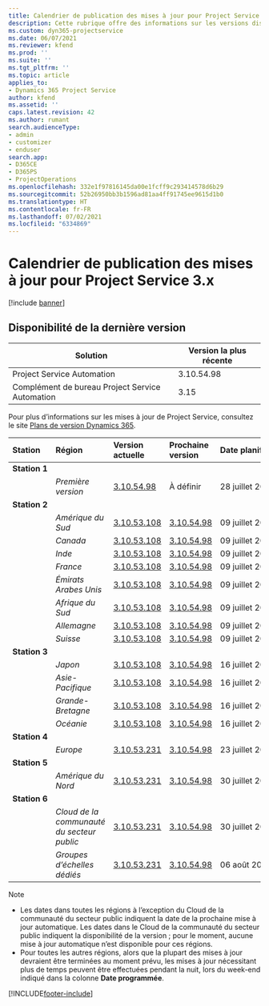 ```yaml
---
title: Calendrier de publication des mises à jour pour Project Service 3.x
description: Cette rubrique offre des informations sur les versions disponibles et à venir de Dynamics 365 Project Service Automation.
ms.custom: dyn365-projectservice
ms.date: 06/07/2021
ms.reviewer: kfend
ms.prod: ''
ms.suite: ''
ms.tgt_pltfrm: ''
ms.topic: article
applies_to:
- Dynamics 365 Project Service
author: kfend
ms.assetid: ''
caps.latest.revision: 42
ms.author: rumant
search.audienceType:
- admin
- customizer
- enduser
search.app:
- D365CE
- D365PS
- ProjectOperations
ms.openlocfilehash: 332e1f97816145da00e1fcff9c293414578d6b29
ms.sourcegitcommit: 52b26950bb3b1596ad81aa4ff91745ee9615d1b0
ms.translationtype: HT
ms.contentlocale: fr-FR
ms.lasthandoff: 07/02/2021
ms.locfileid: "6334869"
---
```

# <a name="update-release-schedule-for-project-service-3x"></a>Calendrier de publication des mises à jour pour Project Service 3.x

[!include [banner](../includes/psa-now-project-operations.md)]

## <a name="latest-version-availability"></a>Disponibilité de la dernière version

| Solution  | Version la plus récente |
|-------|----|
| Project Service Automation    | 3.10.54.98 |
| Complément de bureau Project Service Automation                | 3.15          |

Pour plus d’informations sur les mises à jour de Project Service, consultez le site [Plans de version Dynamics 365](/dynamics365/release-plans/). 

| Station  | Région | Version actuelle | Prochaine version |  Date planifiée
| :---   | :---   | :---   | :---   |:---   |         
|<strong>Station 1</strong> | |  |  | |
| | <i>Première version</i> | [3.10.54.98](whats-new-ur-33.md) | À définir | 28 juillet 2021
|<strong>Station 2</strong> | |  |  | |
| | <i>Amérique du Sud</i> | [3.10.53.108](whats-new-ur-32.md) | [3.10.54.98](whats-new-ur-33.md) | 09 juillet 2021
| | <i>Canada</i> | [3.10.53.108](whats-new-ur-32.md) | [3.10.54.98](whats-new-ur-33.md) | 09 juillet 2021
| | <i>Inde</i> | [3.10.53.108](whats-new-ur-32.md) | [3.10.54.98](whats-new-ur-33.md) | 09 juillet 2021
| | <i>France</i> | [3.10.53.108](whats-new-ur-32.md) | [3.10.54.98](whats-new-ur-33.md) | 09 juillet 2021
| | <i>Émirats Arabes Unis</i> | [3.10.53.108](whats-new-ur-32.md) | [3.10.54.98](whats-new-ur-33.md) | 09 juillet 2021
| | <i>Afrique du Sud</i> | [3.10.53.108](whats-new-ur-32.md) | [3.10.54.98](whats-new-ur-33.md) | 09 juillet 2021
| | <i>Allemagne</i> | [3.10.53.108](whats-new-ur-32.md) | [3.10.54.98](whats-new-ur-33.md) | 09 juillet 2021
| | <i>Suisse</i> | [3.10.53.108](whats-new-ur-32.md) | [3.10.54.98](whats-new-ur-33.md) | 09 juillet 2021
|<strong>Station 3</strong> | |  |  | |
| | <i>Japon</i> | [3.10.53.108](whats-new-ur-32.md) | [3.10.54.98](whats-new-ur-33.md) | 16 juillet 2021
| | <i>Asie-Pacifique</i> | [3.10.53.108](whats-new-ur-32.md) | [3.10.54.98](whats-new-ur-33.md) | 16 juillet 2021
| | <i>Grande-Bretagne</i> | [3.10.53.108](whats-new-ur-32.md) | [3.10.54.98](whats-new-ur-33.md) | 16 juillet 2021
| | <i>Océanie</i> | [3.10.53.108](whats-new-ur-32.md) | [3.10.54.98](whats-new-ur-33.md) | 16 juillet 2021
|<strong>Station 4</strong> | |  |  | |
| | <i>Europe</i> | [3.10.53.231](whats-new-ur-32-5.md) | [3.10.54.98](whats-new-ur-33.md) | 23 juillet 2021
|<strong>Station 5</strong> | |  |  | |
| | <i>Amérique du Nord</i> | [3.10.53.231](whats-new-ur-32-5.md) | [3.10.54.98](whats-new-ur-33.md) | 30 juillet 2021
|<strong>Station 6</strong> | |  |  | |
| | <i>Cloud de la communauté du secteur public</i> | [3.10.53.231](whats-new-ur-32-5.md) | [3.10.54.98](whats-new-ur-33.md) | 30 juillet 2021
| | <i>Groupes d’échelles dédiés</i> | [3.10.53.231](whats-new-ur-32-5.md) | [3.10.54.98](whats-new-ur-33.md) | 06 août 2021

>[!Note]
> - Les dates dans toutes les régions à l’exception du Cloud de la communauté du secteur public indiquent la date de la prochaine mise à jour automatique. Les dates dans le Cloud de la communauté du secteur public indiquent la disponibilité de la version ; pour le moment, aucune mise à jour automatique n’est disponible pour ces régions.
> - Pour toutes les autres régions, alors que la plupart des mises à jour devraient être terminées au moment prévu, les mises à jour nécessitant plus de temps peuvent être effectuées pendant la nuit, lors du week-end indiqué dans la colonne **Date programmée**.


[!INCLUDE[footer-include](../includes/footer-banner.md)]
